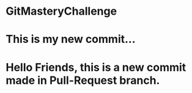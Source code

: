 # GitMasteryChallenge
# This is my new commit...
# Hello Friends, this is a new commit made in Pull-Request branch.
